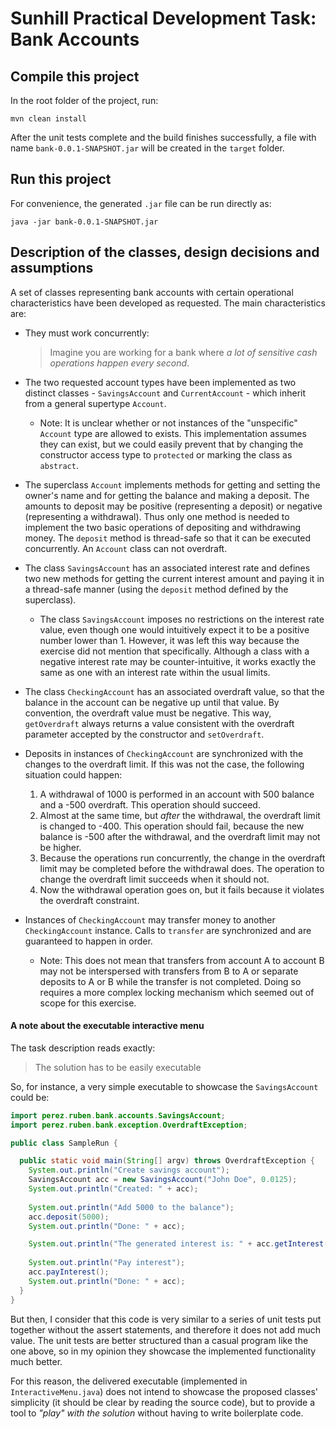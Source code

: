 # Sunhill Practical Development Task: Bank Accounts

## Compile this project

In the root folder of the project, run:

    mvn clean install

After the unit tests complete and the build finishes successfully, a file with name `bank-0.0.1-SNAPSHOT.jar` will be created in the `target` folder.

## Run this project

For convenience, the generated `.jar` file can be run directly as:

    java -jar bank-0.0.1-SNAPSHOT.jar

## Description of the classes, design decisions and assumptions

A set of classes representing bank accounts with certain operational characteristics have been developed as requested. The main characteristics are:

* They must work concurrently:

    > Imagine you are working for a bank where _a lot of sensitive cash operations happen every second_.

* The two requested account types have been implemented as two distinct classes - `SavingsAccount` and `CurrentAccount` - which inherit from a general supertype `Account`.

  * Note: It is unclear whether or not instances of the "unspecific" `Account` type are allowed to exists. This implementation assumes they can exist, but we could easily prevent that by changing the constructor access type to `protected` or marking the class as `abstract`.

* The superclass `Account` implements methods for getting and setting the owner's name and for getting the balance and making a deposit. The amounts to deposit may be positive (representing a deposit) or negative (representing a withdrawal). Thus only one method is needed to implement the two basic operations of depositing and withdrawing money. The `deposit` method is thread-safe so that it can be executed concurrently. An `Account` class can not overdraft.

* The class `SavingsAccount` has an associated interest rate and defines two new methods for getting the current interest amount and paying it in a thread-safe manner (using the `deposit` method defined by the superclass).

  * The class `SavingsAccount` imposes no restrictions on the interest rate value, even though one would intuitively expect it to be a positive number lower than 1. However, it was left this way because the exercise did not mention that specifically. Although a class with a negative interest rate may be counter-intuitive, it works exactly the same as one with an interest rate within the usual limits.

* The class `CheckingAccount` has an associated overdraft value, so that the balance in the account can be negative up until that value. By convention, the overdraft value must be negative. This way, `getOverdraft` always returns a value consistent with the overdraft parameter accepted by the constructor and `setOverdraft`.

* Deposits in instances of `CheckingAccount` are synchronized with the changes to the overdraft limit. If this was not the case, the following situation could happen:
  1. A withdrawal of 1000 is performed in an account with 500 balance and a -500 overdraft. This operation should succeed.
  2. Almost at the same time, but _*after*_ the withdrawal, the overdraft limit is changed to -400. This operation should fail, because the new balance is -500 after the withdrawal, and the overdraft limit may not be higher.
  3. Because the operations run concurrently, the change in the overdraft limit may be completed before the withdrawal does. The operation to change the overdraft limit succeeds when it should not.
  4. Now the withdrawal operation goes on, but it fails because it violates the overdraft constraint.
  
* Instances of `CheckingAccount` may transfer money to another `CheckingAccount` instance. Calls to `transfer` are synchronized and are guaranteed to happen in order.
  * Note: This does not mean that transfers from account A to account B may not be interspersed with transfers from B to A or separate deposits to A or B while the transfer is not completed. Doing so requires a more complex locking mechanism which seemed out of scope for this exercise.

#### A note about the executable interactive menu

The task description reads exactly:

> The solution has to be easily executable

So, for instance, a very simple executable to showcase the `SavingsAccount` could be:

```java
import perez.ruben.bank.accounts.SavingsAccount;
import perez.ruben.bank.exception.OverdraftException;

public class SampleRun {

  public static void main(String[] argv) throws OverdraftException {
    System.out.println("Create savings account");
    SavingsAccount acc = new SavingsAccount("John Doe", 0.0125);
    System.out.println("Created: " + acc);
    
    System.out.println("Add 5000 to the balance");
    acc.deposit(5000);
    System.out.println("Done: " + acc);

    System.out.println("The generated interest is: " + acc.getInterest());
		
    System.out.println("Pay interest");
    acc.payInterest();
    System.out.println("Done: " + acc);
  }
}
```

But then, I consider that this code is very similar to a series of unit tests put together without the assert statements, and therefore it does not add much value. The unit tests are better structured than a casual program like the one above, so in my opinion they showcase the implemented functionality much better.

For this reason, the delivered executable (implemented in `InteractiveMenu.java`) does not intend to showcase the proposed classes' simplicity (it should be clear by reading the source code), but to provide a tool to _"play" with the solution_ without having to write boilerplate code.

